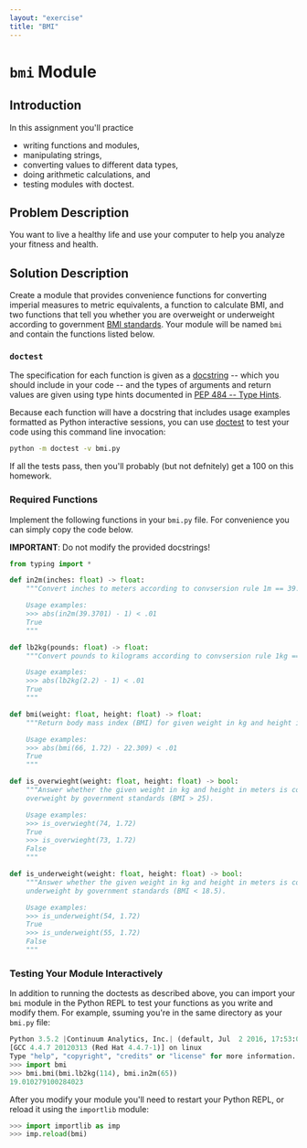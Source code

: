 ```yaml
---
layout: "exercise"
title: "BMI"
---
```


# `bmi` Module

## Introduction

In this assignment you'll practice

- writing functions and modules,
- manipulating strings,
- converting values to different data types,
- doing arithmetic calculations, and
- testing modules with doctest.

## Problem Description

You want to live a healthy life and use your computer to help you analyze your fitness and health.

## Solution Description

Create a module that provides convenience functions for converting imperial measures to metric equivalents, a function to calculate BMI, and two functions that tell you whether you are overweight or underweight according to government [BMI standards](https://www.nhlbi.nih.gov/health/educational/lose_wt/BMI/bmicalc.htm). Your module will be named `bmi` and contain the functions listed below.

### `doctest`

The specification for each function is given as a [docstring](https://www.python.org/dev/peps/pep-0257/) -- which you should include in your code -- and the types of arguments and return values are given using type hints documented in [PEP 484 -- Type Hints](https://www.python.org/dev/peps/pep-0484/).

Because each function will have a docstring that includes usage examples formatted as Python interactive sessions, you can use [doctest](https://docs.python.org/3/library/doctest.html) to test your code using this command line invocation:

```sh
python -m doctest -v bmi.py
```

If all the tests pass, then you'll probably (but not defnitely) get a 100 on this homework.

### Required Functions

Implement the following functions in your `bmi.py` file. For convenience you can simply copy the code below.

**IMPORTANT**: Do not modify the provided docstrings!

```Python
from typing import *

def in2m(inches: float) -> float:
    """Convert inches to meters according to convsersion rule 1m == 39.3701in

    Usage examples:
    >>> abs(in2m(39.3701) - 1) < .01
    True
    """

def lb2kg(pounds: float) -> float:
    """Convert pounds to kilograms according to convsersion rule 1kg == 2.2lb

    Usage examples:
    >>> abs(lb2kg(2.2) - 1) < .01
    True
    """

def bmi(weight: float, height: float) -> float:
    """Return body mass index (BMI) for given weight in kg and height in meters.

    Usage examples:
    >>> abs(bmi(66, 1.72) - 22.309) < .01
    True
    """

def is_overwieght(weight: float, height: float) -> bool:
    """Answer whether the given weight in kg and height in meters is considered
    overweight by government standards (BMI > 25).

    Usage examples:
    >>> is_overwieght(74, 1.72)
    True
    >>> is_overwieght(73, 1.72)
    False
    """

def is_underweight(weight: float, height: float) -> bool:
    """Answer whether the given weight in kg and height in meters is considered
    underweight by government standards (BMI < 18.5).

    Usage examples:
    >>> is_underweight(54, 1.72)
    True
    >>> is_underweight(55, 1.72)
    False
    """
```

### Testing Your Module Interactively

In addition to running the doctests as described above, you can import your `bmi` module in the Python REPL to test your functions as you write and modify them. For example, ssuming you're in the same directory as your `bmi.py` file:

```Python
Python 3.5.2 |Continuum Analytics, Inc.| (default, Jul  2 2016, 17:53:06)
[GCC 4.4.7 20120313 (Red Hat 4.4.7-1)] on linux
Type "help", "copyright", "credits" or "license" for more information.
>>> import bmi
>>> bmi.bmi(bmi.lb2kg(114), bmi.in2m(65))
19.010279100284023
```

After you modify your module you'll need to restart your Python REPL, or reload it using the `importlib` module:

```Python
>>> import importlib as imp
>>> imp.reload(bmi)
```
